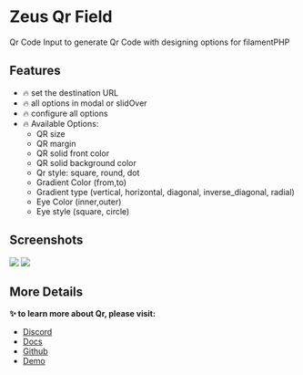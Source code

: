 # Zeus Qr Field

Qr Code Input to generate Qr Code with designing options for filamentPHP

## Features

- 🔥 set the destination URL
- 🔥 all options in modal or slidOver
- 🔥 configure all options
- 🔥 Available Options:
    - QR size
    - QR margin
    - QR solid front color
    - QR solid background color
    - Qr style: square, round, dot
    - Gradient Color (from,to)
    - Gradient type (vertical, horizontal, diagonal, inverse_diagonal, radial)
    - Eye Color (inner,outer)
    - Eye style (square, circle)

## Screenshots

![](https://larazeus.com/images/screenshots/qr/form-1.png)
![](https://larazeus.com/images/screenshots/qr/form-2.png)

## More Details
**✨ to learn more about Qr, please visit:**

- [Discord](https://discord.com/channels/883083792112300104/1184785550964686919)
- [Docs](https://larazeus.com/docs/qr)
- [Github](https://github.com/lara-zeus/qr)
- [Demo](https://demo.larazeus.com/admin/components-demo/qr-code)
